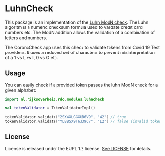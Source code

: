 # LuhnCheck

This package is an implementation of the [Luhn ModN check](https://en.wikipedia.org/wiki/Luhn_mod_N_algorithm). The Luhn algoritm is a numeric checksum formula used to validate credit card numbers etc. The ModN addition allows the validation of a combination of letters and numbers.

The CoronaCheck app uses this check to validate tokens from Covid 19 Test providers. It uses a reduced set of characters to prevent misinterpretation of a 1 vs L vs I, 0 vs O etc.

## Usage

You can easily check if a provided token passes the luhn ModN check for a given alphabet:

```kotlin
import nl.rijksoverheid.rdo.modules.luhncheck

val tokenValidator = TokenValidatorImpl()

tokenValidator.validate("2SX4XLGGXUB6V9", "42") // true
tokenValidator.validate("YL8BSX9T6J39C7", "L2") // false (invalid token)

```

## License

License is released under the EUPL 1.2 license. [See LICENSE](https://github.com/minvws/nl-rdo-app-ios-modules/blob/master/LICENSE.txt) for details.